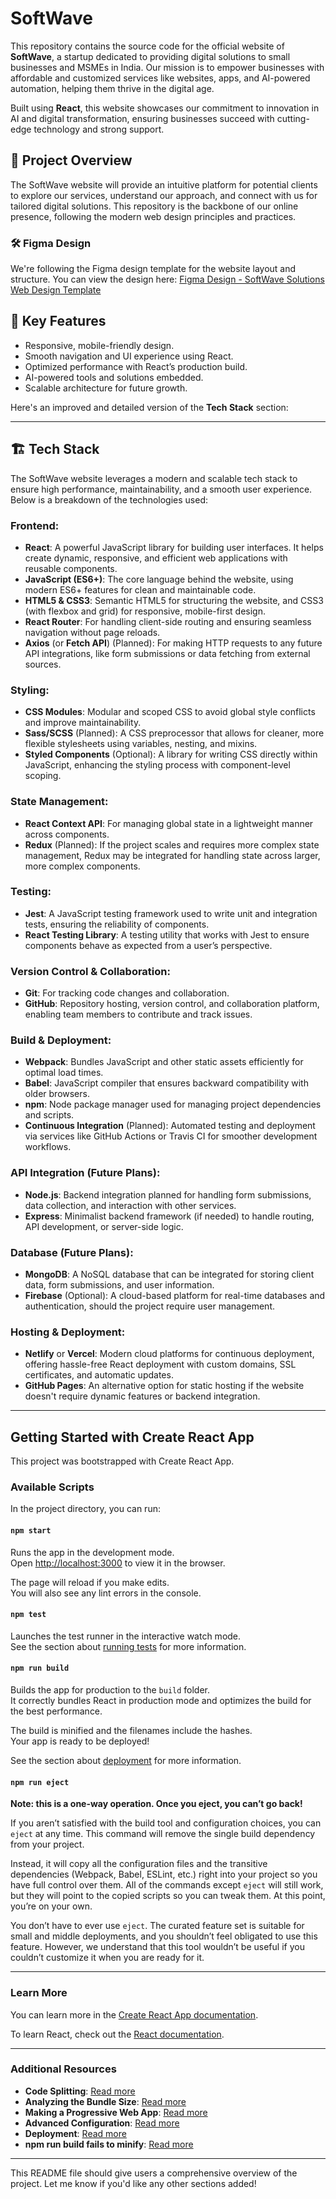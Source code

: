 # SoftWave

This repository contains the source code for the official website of **SoftWave**, a startup dedicated to providing digital solutions to small businesses and MSMEs in India. Our mission is to empower businesses with affordable and customized services like websites, apps, and AI-powered automation, helping them thrive in the digital age.

Built using **React**, this website showcases our commitment to innovation in AI and digital transformation, ensuring businesses succeed with cutting-edge technology and strong support.

## 🚀 Project Overview

The SoftWave website will provide an intuitive platform for potential clients to explore our services, understand our approach, and connect with us for tailored digital solutions. This repository is the backbone of our online presence, following the modern web design principles and practices.

### 🛠 Figma Design
We're following the Figma design template for the website layout and structure. You can view the design here:
[Figma Design - SoftWave Solutions Web Design Template](https://www.figma.com/design/qJRh4zGw0XAXQqK9imqRIq/Softwave-Solutions-Web-Design-Template?node-id=3-53&node-type=canvas)

## 🎯 Key Features
- Responsive, mobile-friendly design.
- Smooth navigation and UI experience using React.
- Optimized performance with React’s production build.
- AI-powered tools and solutions embedded.
- Scalable architecture for future growth.

Here's an improved and detailed version of the **Tech Stack** section:

---

## 🏗️ Tech Stack

The SoftWave website leverages a modern and scalable tech stack to ensure high performance, maintainability, and a smooth user experience. Below is a breakdown of the technologies used:

### Frontend:
- **React**: A powerful JavaScript library for building user interfaces. It helps create dynamic, responsive, and efficient web applications with reusable components.
- **JavaScript (ES6+)**: The core language behind the website, using modern ES6+ features for clean and maintainable code.
- **HTML5 & CSS3**: Semantic HTML5 for structuring the website, and CSS3 (with flexbox and grid) for responsive, mobile-first design.
- **React Router**: For handling client-side routing and ensuring seamless navigation without page reloads.
- **Axios** (or **Fetch API**) (Planned): For making HTTP requests to any future API integrations, like form submissions or data fetching from external sources.
  
### **Styling:**
- **CSS Modules**: Modular and scoped CSS to avoid global style conflicts and improve maintainability.
- **Sass/SCSS** (Planned): A CSS preprocessor that allows for cleaner, more flexible stylesheets using variables, nesting, and mixins.
- **Styled Components** (Optional): A library for writing CSS directly within JavaScript, enhancing the styling process with component-level scoping.

### **State Management:**
- **React Context API**: For managing global state in a lightweight manner across components.
- **Redux** (Planned): If the project scales and requires more complex state management, Redux may be integrated for handling state across larger, more complex components.

### **Testing:**
- **Jest**: A JavaScript testing framework used to write unit and integration tests, ensuring the reliability of components.
- **React Testing Library**: A testing utility that works with Jest to ensure components behave as expected from a user’s perspective.

### **Version Control & Collaboration:**
- **Git**: For tracking code changes and collaboration.
- **GitHub**: Repository hosting, version control, and collaboration platform, enabling team members to contribute and track issues.

### **Build & Deployment:**
- **Webpack**: Bundles JavaScript and other static assets efficiently for optimal load times.
- **Babel**: JavaScript compiler that ensures backward compatibility with older browsers.
- **npm**: Node package manager used for managing project dependencies and scripts.
- **Continuous Integration** (Planned): Automated testing and deployment via services like GitHub Actions or Travis CI for smoother development workflows.

### **API Integration (Future Plans):**
- **Node.js**: Backend integration planned for handling form submissions, data collection, and interaction with other services.
- **Express**: Minimalist backend framework (if needed) to handle routing, API development, or server-side logic.

### **Database (Future Plans):**
- **MongoDB**: A NoSQL database that can be integrated for storing client data, form submissions, and user information.
- **Firebase** (Optional): A cloud-based platform for real-time databases and authentication, should the project require user management.

### **Hosting & Deployment:**
- **Netlify** or **Vercel**: Modern cloud platforms for continuous deployment, offering hassle-free React deployment with custom domains, SSL certificates, and automatic updates.
- **GitHub Pages**: An alternative option for static hosting if the website doesn't require dynamic features or backend integration.

---

## Getting Started with Create React App

This project was bootstrapped with Create React App.

### Available Scripts

In the project directory, you can run:

#### `npm start`
Runs the app in the development mode.  
Open [http://localhost:3000](http://localhost:3000) to view it in the browser.

The page will reload if you make edits.  
You will also see any lint errors in the console.

#### `npm test`
Launches the test runner in the interactive watch mode.  
See the section about [running tests](https://facebook.github.io/create-react-app/docs/running-tests) for more information.

#### `npm run build`
Builds the app for production to the `build` folder.  
It correctly bundles React in production mode and optimizes the build for the best performance.

The build is minified and the filenames include the hashes.  
Your app is ready to be deployed!

See the section about [deployment](https://facebook.github.io/create-react-app/docs/deployment) for more information.

#### `npm run eject`
**Note: this is a one-way operation. Once you eject, you can’t go back!**

If you aren’t satisfied with the build tool and configuration choices, you can `eject` at any time. This command will remove the single build dependency from your project.

Instead, it will copy all the configuration files and the transitive dependencies (Webpack, Babel, ESLint, etc.) right into your project so you have full control over them. All of the commands except `eject` will still work, but they will point to the copied scripts so you can tweak them. At this point, you’re on your own.

You don’t have to ever use `eject`. The curated feature set is suitable for small and middle deployments, and you shouldn’t feel obligated to use this feature. However, we understand that this tool wouldn’t be useful if you couldn’t customize it when you are ready for it.

---

### Learn More
You can learn more in the [Create React App documentation](https://facebook.github.io/create-react-app/docs/getting-started).

To learn React, check out the [React documentation](https://reactjs.org/).

---

### Additional Resources

- **Code Splitting**: [Read more](https://facebook.github.io/create-react-app/docs/code-splitting)
- **Analyzing the Bundle Size**: [Read more](https://facebook.github.io/create-react-app/docs/analyzing-the-bundle-size)
- **Making a Progressive Web App**: [Read more](https://facebook.github.io/create-react-app/docs/making-a-progressive-web-app)
- **Advanced Configuration**: [Read more](https://facebook.github.io/create-react-app/docs/advanced-configuration)
- **Deployment**: [Read more](https://facebook.github.io/create-react-app/docs/deployment)
- **npm run build fails to minify**: [Read more](https://facebook.github.io/create-react-app/docs/troubleshooting#npm-run-build-fails-to-minify)

---

This README file should give users a comprehensive overview of the project. Let me know if you'd like any other sections added!
